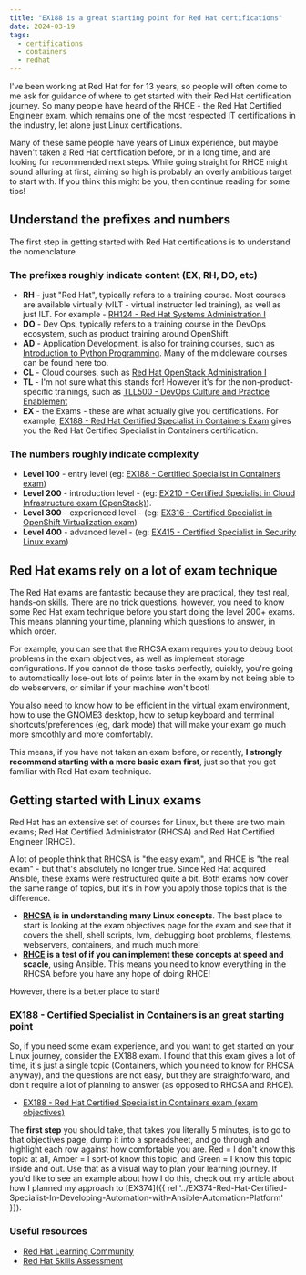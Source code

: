```yaml
---
title: "EX188 is a great starting point for Red Hat certifications"
date: 2024-03-19
tags:
  - certifications
  - containers
  - redhat
---
```

I've been working at Red Hat for for 13 years, so people will often come to me ask for guidance of where to get started with their Red Hat certification journey. So many people have heard of the RHCE - the Red Hat Certified Engineer exam, which remains one of the most respected IT certifications in the industry, let alone just Linux certifications. 

Many of these same people have years of Linux experience, but maybe haven't taken a Red Hat certification before, or in a long time, and are looking for recommended next steps. While going straight for RHCE might sound alluring at first, aiming so high is probably an overly ambitious target to start with. If you think this might be you, then continue reading for some tips! 

## Understand the prefixes and numbers

The first step in getting started with Red Hat certifications is to understand the nomenclature.

### The prefixes roughly indicate content (EX, RH, DO, etc)

* **RH** - just "Red Hat", typically refers to a training course. Most courses are available virtually (vILT - virtual instructor led training), as well as just ILT. For example - [RH124 - Red Hat Systems Administration I](https://www.redhat.com/en/services/training/rh124-red-hat-system-administration-i)
* **DO** - Dev Ops, typically refers to a training course in the DevOps ecosystem, such as product training around OpenShift.
* **AD** - Application Development, is also for training courses, such as [Introduction to Python Programming](https://www.redhat.com/en/services/training/ad141-red-hat-training-presents-introduction-to-python-programming). Many of the middleware courses can be found here too.
* **CL** - Cloud courses, such as [Red Hat OpenStack Administration I](https://www.redhat.com/en/services/training/cl110-red-hat-openstack-administration-i)
* **TL** - I'm not sure what this stands for! However it's for the non-product-specific trainings, such as [TLL500 - DevOps Culture and Practice Enablement](https://www.redhat.com/en/services/training/tl500-devops-culture-and-practice-enablement)
* **EX** - the Exams - these are what actually give you certifications. For example, [EX188 - Red Hat Certified Specialist in Containers Exam](https://www.redhat.com/en/services/training/ex188-red-hat-certified-specialist-containers-exam) gives you the Red Hat Certified Specialist in Containers certification.

### The numbers roughly indicate complexity

* **Level 100** - entry level (eg: [EX188 - Certified Specialist in Containers exam](https://www.redhat.com/en/services/training/ex188-red-hat-certified-specialist-containers-exam))
* **Level 200** - introduction level - (eg: [EX210 - Certified Specialist in Cloud Infrastructure exam (OpenStack)](https://www.redhat.com/en/services/training/ex210-red-hat-certified-system-administrator-red-hat-openstack-exam)).
* **Level 300** - experienced level - (eg: [EX316 - Certified Specialist in OpenShift Virtualization exam](https://www.redhat.com/en/services/training/red-hat-certified-specialist-openshift-virtualization-ex316))
* **Level 400** - advanced level - (eg: [EX415 - Certified Specialist in Security Linux exam](https://www.redhat.com/en/services/training/ex415-red-hat-certified-specialist-security-linux-exam))

## Red Hat exams rely on a lot of exam technique

The Red Hat exams are fantastic because they are practical, they test real, hands-on skills. There are no trick questions, however, you need to know some Red Hat exam technique before you start doing the level 200+ exams. This means planning your time, planning which questions to answer, in which order.

For example, you can see that the RHCSA exam requires you to debug boot problems in the exam objectives, as well as implement storage configurations. If you cannot do those tasks perfectly, quickly, you're going to automatically lose-out lots of points later in the exam by not being able to do webservers, or similar if your machine won't boot!

You also need to know how to be efficient in the virtual exam environment, how to use the GNOME3 desktop, how to setup keyboard and terminal shortcuts/preferences (eg, dark mode) that will make your exam go much more smoothly and more comfortably.

This means, if you have not taken an exam before, or recently, **I strongly recommend starting with a more basic exam first**, just so that you get familiar with Red Hat exam technique. 

## Getting started with Linux exams

Red Hat has an extensive set of courses for Linux, but there are two main exams; Red Hat Certified Administrator (RHCSA) and Red Hat Certified Engineer (RHCE).

A lot of people think that RHCSA is "the easy exam", and RHCE is "the real exam" - but that's absolutely no longer true. Since Red Hat acquired Ansible, these exams were restructured quite a bit. Both exams now cover the same range of topics, but it's in how you apply those topics that is the difference.

* **[RHCSA](https://www.redhat.com/en/services/training/ex200-red-hat-certified-system-administrator-rhcsa-exam?section=objectives) is in understanding many Linux concepts**. The best place to start is looking at the exam objectives page for the exam and see that it covers the shell, shell scripts, lvm, debugging boot problems, filestems, webservers, containers, and much much more!
* **[RHCE](https://www.redhat.com/en/services/training/ex294-red-hat-certified-engineer-rhce-exam-red-hat-enterprise-linux-9) is a test of if you can implement these concepts at speed and scacle**, using Ansible. This means you need to know everything in the RHCSA before you have any hope of doing RHCE!

However, there is a better place to start!

### EX188 - Certified Specialist in Containers is an great starting point

So, if you need some exam experience, and you want to get started on your Linux journey, consider the EX188 exam. I found that this exam gives a lot of time, it's just a single topic (Containers, which you need to know for RHCSA anyway), and the questions are not easy, but they are straightforward, and don't require a lot of planning to answer (as opposed to RHCSA and RHCE). 

* [EX188 - Red Hat Certified Specialist in Containers exam (exam objectives)](https://www.redhat.com/en/services/training/ex188-red-hat-certified-specialist-containers-exam?section=objectives)

The **first step** you should take, that takes you literally 5 minutes, is to go to that objectives page, dump it into a spreadsheet, and go through and highlight each row against how comfortable you are. Red = I don't know this topic at all, Amber = I sort-of know this topic, and Green = I know this topic inside and out. Use that as a visual way to plan your learning journey. If you'd like to see an example about how I do this, check out my article about how I planned my approach to [EX374]({{ rel '../EX374-Red-Hat-Certified-Specialist-In-Developing-Automation-with-Ansible-Automation-Platform' }}).

### Useful resources

* [Red Hat Learning Community](https://learn.redhat.com/)
* [Red Hat Skills Assessment](https://skills.ole.redhat.com/en)
